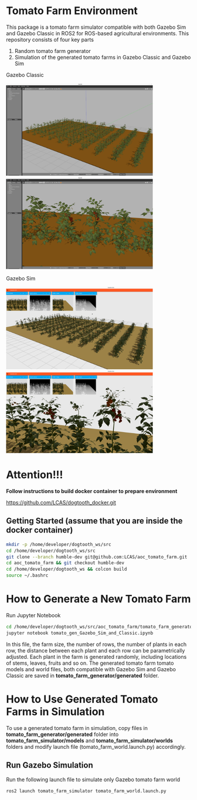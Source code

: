 # Tomato Farm Environment
This package is a tomato farm simulator compatible with both Gazebo Sim and Gazebo Classic in ROS2 for ROS-based agricultural environments. This repository consists of four key parts

1) Random tomato farm generator
2) Simulation of the generated tomato farms in Gazebo Classic and Gazebo Sim

Gazebo Classic 

<img src="docs/GazeboClassic_Farm01.png" width="400" > <img src="docs/GazeboClassic_Farm02.png" width="400" >

<!-- ![Gazebo Classic - Tomato Farm Entire Field](docs/GazeboClassic_Farm01.png?raw=true )
![Gazebo Classic - Tomato Farm Close-up View](docs/GazeboClassic_Farm02.png?raw=true )-->

Gazebo Sim

<!-- ![Gazebo Sim - Tomato Farm Entire Field](docs/GazeboSim_Farm01.png?raw=true )
![Gazebo Sim - Tomato Farm Close-up View](docs/GazeboSim_Farm02.png?raw=true )-->

<img src="docs/GazeboSim_Farm01.png" width="400" > <img src="docs/GazeboSim_Farm02.png" width="400" >

# Attention!!!

**Follow instructions to build docker container to prepare environment**

https://github.com/LCAS/dogtooth_docker.git

## Getting Started (assume that you are inside the docker container)

```bash
mkdir -p /home/developer/dogtooth_ws/src 
cd /home/developer/dogtooth_ws/src
git clone --branch humble-dev git@github.com:LCAS/aoc_tomato_farm.git
cd aoc_tomato_farm && git checkout humble-dev
cd /home/developer/dogtooth_ws && colcon build
source ~/.bashrc
```

# How to Generate a New Tomato Farm

Run Jupyter Notebook

```bash
cd /home/developer/dogtooth_ws/src/aoc_tomato_farm/tomato_farm_generator/scripts/
jupyter notebook tomato_gen_Gazebo_Sim_and_Classic.ipynb
```

In this file, the farm size, the number of rows, the number of plants in each row, the distance between each plant and each row can be parametrically adjusted. Each plant in the farm is generated randomly, including locations of stems, leaves, fruits and so on. The generated tomato farm tomato models and world files, both compatible with Gazebo Sim and Gazebo Classic are saved in **tomato_farm_generator/generated** folder. 

# How to Use Generated Tomato Farms in Simulation

To use a generated tomato farm in simulation, copy files in **tomato_farm_generator/generated** folder into **tomato_farm_simulator/models** and **tomato_farm_simulator/worlds** folders and modify launch file (tomato_farm_world.launch.py) accordingly.

## Run Gazebo Simulation

Run the following launch file to simulate only Gazebo tomato farm world

```bash
ros2 launch tomato_farm_simulator tomato_farm_world.launch.py
```


